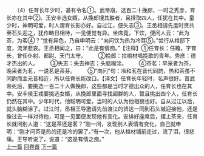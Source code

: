 　　（4）任育长年少时，甚有令名①。武帝崩，选百二十挽郎，一时之秀彦，育长亦在其中②。王安丰选女婿，从挽郎搜其胜者，且择取四人，任犹在其中。童少时，神明可爱，时人谓育长影亦好。自过江，便失志③。王丞相请先度时贤共至石头迎之，犹作畴日相待，一见便觉有异。坐席竟，下饮，便问人云：“此为茶，为茗④？”觉有异色，乃自申明云：“向问饮为热为冷耳⑤。”尝行从棺邸下度，流涕悲哀。王丞相闻之，曰：“此是有情痴。”【注释】①任育长：任瞻，字育长，曾任仆射、都尉、天门太守。
　　②挽郎：拉棺材唱挽歌的青年。秀彦：德才杰出的人。
　　③失志：失去神志；头脑糊涂。
　　④茶茗：早采者为茶，晚采者为茗，一说茗是茶芽。
　　⑤“向问”句：冷和茗在晋代同韵，热和茶虽不同韵而主元音相近，所以任育长能改口。【译文】任育长年轻时，名声很好。晋武帝死后，要挑选一百二十人做挽郎，这些都是当时才德出众的人，任育长也在其中。安丰侯王戎要挑选女婿，从挽郎里面寻找超群的人，暂且挑出四个人，任育长仍然在其中。少年时代，他聪明可爱，当时的人认为他相貌也好。自从过江以后，就头脑糊涂了。过江时，丞相王导邀请先前渡江的贤达一同到石头城迎接他，还是像过去一样对待他，可是一见面便发现他有变化。安排好座席后，摆上茶来，任育长就问别人道：“这是茶还是茗？”刚一问，发现别人表情有变化，自己就申明：“刚才问茶是热的还是冷的罢了。”有一次，他从棺材铺前走过，流了泪，很悲痛。王导听说了，说道：“这是有情之痴。”
<br>[上一篇](34_3) [回卷首](34_0) [下一篇](34_5)
